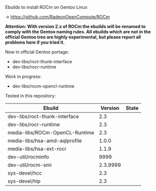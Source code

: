 Ebuilds to install ROCm on Gentoo Linux

-> https://github.com/RadeonOpenCompute/ROCm

**Attention: With version 2.x of ROCm the ebuilds will be renamed to comply with the Gentoo naming rules. All ebuilds which are not in the official Gentoo tree are highly experimental, but please report all problems here if you tried it.**

Now in official Gentoo portage:
 - dev-libs/roct-thunk-interface
 - dev-libs/rocr-runtime

Work in progress:
 - dev-libs/rocm-opencl-runtime

Tested in this repository:

|Ebuild|Version|State|
|---|---|---|
|dev-libs/roct-thunk-interface| 2.3 | |
|dev-libs/rocr-runtime| 2.3 | |
|media-libs/ROCm-OpenCL-Runtime| 2.3 | |
|media-libs/hsa-amd-aqlprofile| 1.0.0 | |
|media-libs/hsa-ext-rocr| 1.1.9 | |
|dev-util/rocminfo| 9999 | |
|dev-util/rocm-smi| 2.3.9999 | |
|sys-devel/hcc| 2.3 | |
|sys-devel/hip| 2.3 | |
